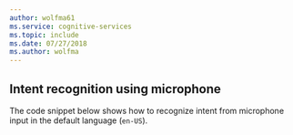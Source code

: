 ```yaml
---
author: wolfma61
ms.service: cognitive-services
ms.topic: include
ms.date: 07/27/2018
ms.author: wolfma
---
```


## Intent recognition using microphone

The code snippet below shows how to recognize intent from microphone input in the default language (`en-US`).
